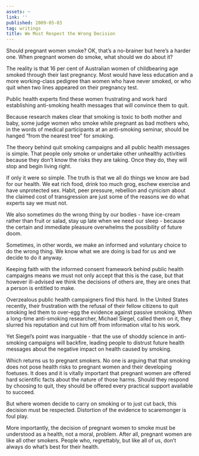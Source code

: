 ```yaml
---
assets: ~
link: ''
published: 2009-05-03
tag: writings
title: We Must Respect the Wrong Decision
---
```

Should pregnant women smoke? OK, that’s a no-brainer but here’s a harder
one. When pregnant women do smoke, what should we do about it?

The reality is that 16 per cent of Australian women of childbearing age
smoked through their last pregnancy. Most would have less education and
a more working-class pedigree than women who have never smoked, or who
quit when two lines appeared on their pregnancy test.

Public health experts find these women frustrating and work hard
establishing anti-smoking health messages that will convince them to
quit.

Because research makes clear that smoking is toxic to both mother and
baby, some judge women who smoke while pregnant as bad mothers who, in
the words of medical participants at an anti-smoking seminar, should be
hanged “from the nearest tree” for smoking.

The theory behind quit smoking campaigns and all public health messages
is simple. That people only smoke or undertake other unhealthy
activities because they don’t know the risks they are taking. Once they
do, they will stop and begin living right.

If only it were so simple. The truth is that we all do things we know
are bad for our health. We eat rich food, drink too much grog, eschew
exercise and have unprotected sex. Habit, peer pressure, rebellion and
cynicism about the claimed cost of transgression are just some of the
reasons we do what experts say we must not.

We also sometimes do the wrong thing by our bodies - have ice-cream
rather than fruit or salad, stay up late when we need our sleep -
because the certain and immediate pleasure overwhelms the possibility of
future doom.

Sometimes, in other words, we make an informed and voluntary choice to
do the wrong thing. We know what we are doing is bad for us and we
decide to do it anyway.

Keeping faith with the informed consent framework behind public health
campaigns means we must not only accept that this is the case, but that
however ill-advised we think the decisions of others are, they are ones
that a person is entitled to make.

Overzealous public health campaigners find this hard. In the United
States recently, their frustration with the refusal of their fellow
citizens to quit smoking led them to over-egg the evidence against
passive smoking. When a long-time anti-smoking researcher, Michael
Siegel, called them on it, they slurred his reputation and cut him off
from information vital to his work.

Yet Siegel’s point was inarguable - that the use of shoddy science in
anti-smoking campaigns will backfire, leading people to distrust future
health messages about the negative impact on health caused by smoking.

Which returns us to pregnant smokers. No one is arguing that that
smoking does not pose health risks to pregnant women and their
developing foetuses. It does and it is vitally important that pregnant
women are offered hard scientific facts about the nature of those harms.
Should they respond by choosing to quit, they should be offered every
practical support available to succeed.

But where women decide to carry on smoking or to just cut back, this
decision must be respected. Distortion of the evidence to scaremonger is
foul play.

More importantly, the decision of pregnant women to smoke must be
understood as a health, not a moral, problem. After all, pregnant women
are like all other smokers. People who, regrettably, but like all of us,
don’t always do what’s best for their health.